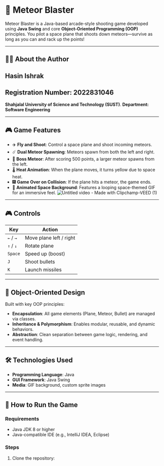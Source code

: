 # 🚀 Meteor Blaster

Meteor Blaster is a Java-based arcade-style shooting game developed using **Java Swing** and core **Object-Oriented Programming (OOP)** principles. You pilot a space plane that shoots down meteors—survive as long as you can and rack up the points!

---

## 🧑‍💻 About the Author

## **Hasin Ishrak**
## **Registration Number: 2022831046**
**Shahjalal University of Science and Technology (SUST)**.
**Department: Software Engineering**


---

## 🎮 Game Features

- ✈️ **Fly and Shoot**: Control a space plane and shoot incoming meteors.
- ☄️ **Dual Meteor Spawning**: Meteors spawn from both the left and right.
- 🧠 **Boss Meteor**: After scoring 500 points, a larger meteor spawns from the left.
- 🌡️ **Heat Animation**: When the plane moves, it turns yellow due to space heat.
- 🎆 **Game Over on Collision**: If the plane hits a meteor, the game ends.
- 🌌 **Animated Space Background**: Features a looping space-themed GIF for an immersive feel.
![Untitled video - Made with Clipchamp-VEED (1)](https://github.com/user-attachments/assets/638f8807-9b88-4aa6-a808-0ae4aa624302)

 
---

## 🎮 Controls

| Key          | Action                        |
|--------------|-------------------------------|
| `←` / `→`    | Move plane left / right       |
| `↑` / `↓`    | Rotate plane                  |
| `Space`      | Speed up (boost)              |
| `J`          | Shoot bullets                 |
| `K`          | Launch missiles               |

---

## 🧠 Object-Oriented Design

Built with key OOP principles:
- **Encapsulation**: All game elements (Plane, Meteor, Bullet) are managed via classes.
- **Inheritance & Polymorphism**: Enables modular, reusable, and dynamic behaviors.
- **Abstraction**: Clean separation between game logic, rendering, and event handling.

---

## 🛠️ Technologies Used

- **Programming Language**: Java
- **GUI Framework**: Java Swing
- **Media**: GIF background, custom sprite images

---

## 🚀 How to Run the Game

### Requirements

- Java JDK 8 or higher
- Java-compatible IDE (e.g., IntelliJ IDEA, Eclipse)

### Steps

1. Clone the repository:

